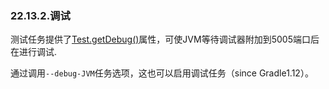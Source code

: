 ### 22.13.2.调试
测试任务提供了[Test.getDebug()](https://docs.gradle.org/current/dsl/org.gradle.api.tasks.testing.Test.html#org.gradle.api.tasks.testing.Test:debug)属性，可使JVM等待调试器附加到5005端口后在进行调试.

通过调用`--debug-JVM`任务选项，这也可以启用调试任务（since Gradle1.12）。
